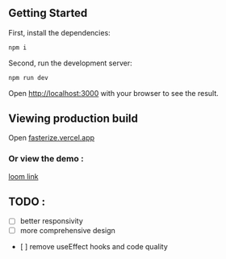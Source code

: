 ## Getting Started

First, install the dependencies:
```bash
npm i
```

Second, run the development server:

```bash
npm run dev
```

Open [http://localhost:3000](http://localhost:3000) with your browser to see the result.


## Viewing production build

Open [fasterize.vercel.app](https://fasterize.vercel.app)

### Or view the demo :
[loom link](https://www.loom.com/share/2dbc7e464a3348b0b1268710424323da?sid=5bc2f794-2a20-477c-97d0-ee90199a5c2e)

## TODO :
- [ ] better responsivity
- [ ] more comprehensive design   
- [ ] remove useEffect hooks and code quality   